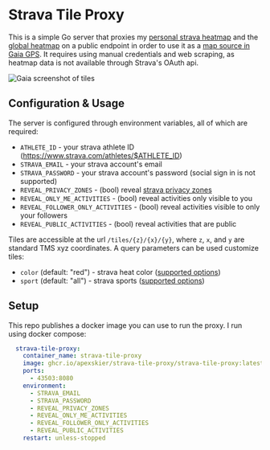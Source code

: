 # Strava Tile Proxy

This is a simple Go server that proxies my [personal strava heatmap](https://support.strava.com/hc/en-us/articles/216918467-Personal-Heatmaps) and the [global heatmap](https://www.strava.com/heatmap) on a public endpoint in order to use it as a [map source in Gaia GPS](https://help.gaiagps.com/hc/en-us/articles/115003639088-Import-a-Custom-Map-Source). It requires using manual credentials and web scraping, as heatmap data is not available through Strava's OAuth api.

![Gaia screenshot of tiles](https://user-images.githubusercontent.com/329222/123540346-cc45c200-d73e-11eb-839c-82f447b4d0d1.PNG)

## Configuration & Usage

The server is configured through environment variables, all of which are required:

* `ATHLETE_ID` - your strava athlete ID (https://www.strava.com/athletes/$ATHLETE_ID)
* `STRAVA_EMAIL` - your strava account's email
* `STRAVA_PASSWORD` - your strava account's password (social sign in is not supported)
* `REVEAL_PRIVACY_ZONES` - (bool) reveal [strava privacy zones](https://support.strava.com/hc/en-us/articles/115000173384-Privacy-Zones)
* `REVEAL_ONLY_ME_ACTIVITIES` - (bool) reveal activities only visible to you
* `REVEAL_FOLLOWER_ONLY_ACTIVITIES` - (bool) reveal activities visible to only your followers
* `REVEAL_PUBLIC_ACTIVITIES` - (bool) reveal activities that are public

Tiles are accessible at the url `/tiles/{z}/{x}/{y}`, where `z`, `x`, and `y` are standard TMS xyz coordinates. A query parameters can be used customize tiles:

* `color` (default: "red") - strava heat color ([supported options](https://github.com/apexskier/strava-tile-proxy/blob/411306d444c0f43f31d8d648a504ec56d2bb7b71/strava/consts.go#L17-L25))
* `sport` (default: "all") - strava sports ([supported options](https://github.com/apexskier/strava-tile-proxy/blob/b1f89caec30ffc7275a3df705cb42fb0c3ebd834/strava/consts.go#L32-L38))

## Setup

This repo publishes a docker image you can use to run the proxy. I run using docker compose:

```yml
  strava-tile-proxy:
    container_name: strava-tile-proxy
    image: ghcr.io/apexskier/strava-tile-proxy/strava-tile-proxy:latest
    ports:
      - 43503:8080
    environment:
      - STRAVA_EMAIL
      - STRAVA_PASSWORD
      - REVEAL_PRIVACY_ZONES
      - REVEAL_ONLY_ME_ACTIVITIES
      - REVEAL_FOLLOWER_ONLY_ACTIVITIES
      - REVEAL_PUBLIC_ACTIVITIES
    restart: unless-stopped
 ```
